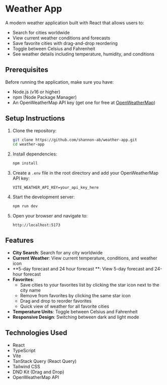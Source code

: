 # Weather App

A modern weather application built with React that allows users to:
- Search for cities worldwide
- View current weather conditions and forecasts
- Save favorite cities with drag-and-drop reordering
- Toggle between Celsius and Fahrenheit
- See weather details including temperature, humidity, and conditions

## Prerequisites

Before running the application, make sure you have:
- Node.js (v16 or higher)
- npm (Node Package Manager)
- An OpenWeatherMap API key (get one for free at [OpenWeatherMap](https://openweathermap.org/api))

## Setup Instructions

1. Clone the repository:
   ```bash
   git clone https://github.com/shannon-ab/weather-app.git
   cd weather-app
   ```

2. Install dependencies:
   ```bash
   npm install
   ```

3. Create a `.env` file in the root directory and add your OpenWeatherMap API key:
   ```env
   VITE_WEATHER_API_KEY=your_api_key_here
   ```

4. Start the development server:
   ```bash
   npm run dev
   ```

5. Open your browser and navigate to:
   ```
   http://localhost:5173
   ```

## Features

- **City Search**: Search for any city worldwide
- **Current Weather**: View current temperature, conditions, and weather icon
- **5-day forecast and 24 hour forecast **: View 5-day forecast and 24-hour forecast
- **Favorites**:
  - Save cities to your favorites list by clicking the star icon next to the city name
  - Remove from favorites by clicking the same star icon
  - Drag and drop to reorder favorites
  - Quick view of weather for all favorite cities
- **Temperature Units**: Toggle between Celsius and Fahrenheit
- **Responsive Design**: Switching between dark and light mode

## Technologies Used

- React
- TypeScript
- Vite
- TanStack Query (React Query)
- Tailwind CSS
- DND Kit (Drag and Drop)
- OpenWeatherMap API
